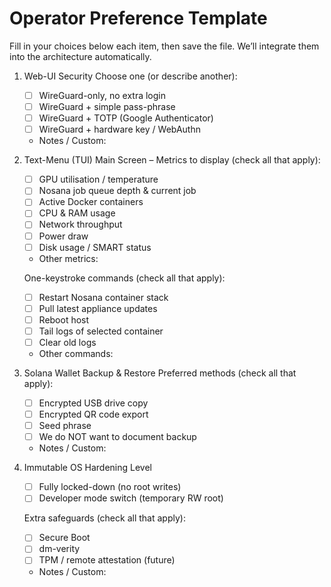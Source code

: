 # Operator Preference Template

Fill in your choices below each item, then save the file. We’ll integrate them into the architecture automatically.

1. Web-UI Security
   Choose one (or describe another):
   - [ ] WireGuard-only, no extra login
   - [ ] WireGuard + simple pass-phrase
   - [ ] WireGuard + TOTP (Google Authenticator)
   - [ ] WireGuard + hardware key / WebAuthn
   - Notes / Custom:

2. Text-Menu (TUI) Main Screen – Metrics to display (check all that apply):
   - [ ] GPU utilisation / temperature
   - [ ] Nosana job queue depth & current job
   - [ ] Active Docker containers
   - [ ] CPU & RAM usage
   - [ ] Network throughput
   - [ ] Power draw
   - [ ] Disk usage / SMART status
   - Other metrics:

   One-keystroke commands (check all that apply):
   - [ ] Restart Nosana container stack
   - [ ] Pull latest appliance updates
   - [ ] Reboot host
   - [ ] Tail logs of selected container
   - [ ] Clear old logs
   - Other commands:

3. Solana Wallet Backup & Restore
   Preferred methods (check all that apply):
   - [ ] Encrypted USB drive copy
   - [ ] Encrypted QR code export
   - [ ] Seed phrase
   - [ ] We do NOT want to document backup
   - Notes / Custom:

4. Immutable OS Hardening Level
   - [ ] Fully locked-down (no root writes)
   - [ ] Developer mode switch (temporary RW root)

   Extra safeguards (check all that apply):
   - [ ] Secure Boot
   - [ ] dm-verity
   - [ ] TPM / remote attestation (future)
   - Notes / Custom: